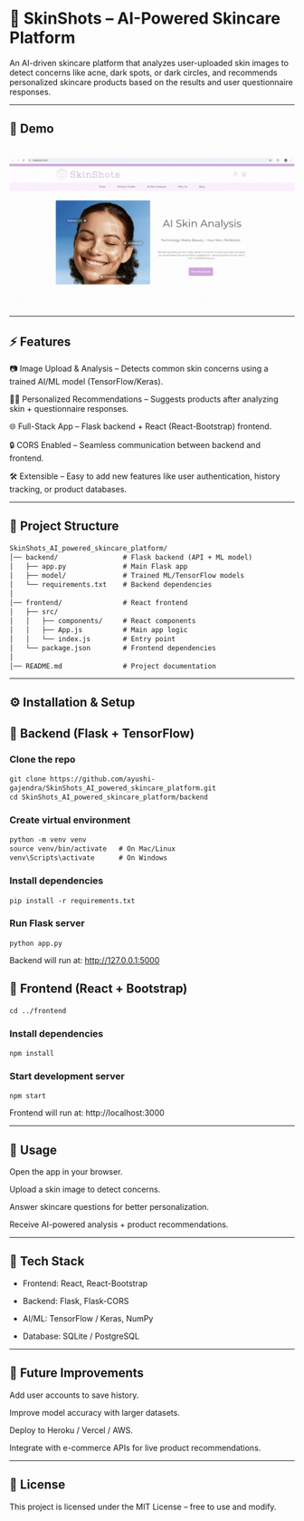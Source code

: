 # 🌸 SkinShots – AI-Powered Skincare Platform

An AI-driven skincare platform that analyzes user-uploaded skin images to detect concerns like acne, dark spots, or dark circles, and recommends personalized skincare products based on the results and user questionnaire responses.

---

## 📸 Demo

![App Screenshot](Demo.gif)

---

## ⚡ Features

📷 Image Upload & Analysis – Detects common skin concerns using a trained AI/ML model (TensorFlow/Keras).

🧑‍⚕️ Personalized Recommendations – Suggests products after analyzing skin + questionnaire responses.

🌐 Full-Stack App – Flask backend + React (React-Bootstrap) frontend.

🔒 CORS Enabled – Seamless communication between backend and frontend.

🛠 Extensible – Easy to add new features like user authentication, history tracking, or product databases.

---

## 📂 Project Structure
```
SkinShots_AI_powered_skincare_platform/
│── backend/                # Flask backend (API + ML model)
│   ├── app.py              # Main Flask app
│   ├── model/              # Trained ML/TensorFlow models
│   └── requirements.txt    # Backend dependencies
│
│── frontend/               # React frontend
│   ├── src/
│   │   ├── components/     # React components
│   │   ├── App.js          # Main app logic
│   │   └── index.js        # Entry point
│   └── package.json        # Frontend dependencies
│
│── README.md               # Project documentation
```
---

## ⚙️ Installation & Setup

## 🔹 Backend (Flask + TensorFlow)

### Clone the repo
```
git clone https://github.com/ayushi-gajendra/SkinShots_AI_powered_skincare_platform.git
cd SkinShots_AI_powered_skincare_platform/backend
```

### Create virtual environment
```
python -m venv venv
source venv/bin/activate   # On Mac/Linux
venv\Scripts\activate      # On Windows
```

### Install dependencies
```
pip install -r requirements.txt
```

### Run Flask server
```
python app.py
```

Backend will run at: http://127.0.0.1:5000

## 🔹 Frontend (React + Bootstrap)
```
cd ../frontend
```

### Install dependencies
```
npm install
```

### Start development server
```
npm start
```

Frontend will run at: http://localhost:3000

---

## 🚀 Usage

Open the app in your browser.

Upload a skin image to detect concerns.

Answer skincare questions for better personalization.

Receive AI-powered analysis + product recommendations.

---

## 🧠 Tech Stack

- Frontend: React, React-Bootstrap

- Backend: Flask, Flask-CORS

- AI/ML: TensorFlow / Keras, NumPy

- Database: SQLite / PostgreSQL

---

## 📌 Future Improvements

Add user accounts to save history.

Improve model accuracy with larger datasets.

Deploy to Heroku / Vercel / AWS.

Integrate with e-commerce APIs for live product recommendations.

---

## 📜 License

This project is licensed under the MIT License – free to use and modify.

